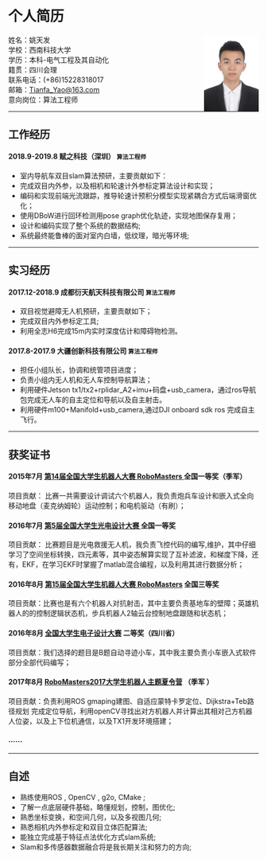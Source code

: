 
# 个人简历


 <img src='assets\images\author-inform.jpg' align='right' style=' width:110px;height:100 px'/>


 姓名：姚天发  </br>
 学校：西南科技大学 </br>
 学历：本科-电气工程及其自动化 </br>
 籍贯：四川会理</br>
 联系电话：(+86)15228318017 </br>
 邮箱：Tianfa_Yao@163.com </br>
 意向岗位：算法工程师 </br>


----
## 工作经历
#### 2018.9-2019.8               赋之科技（深圳）                         `算法工程师`

- 	室内导航车双目slam算法预研，主要贡献如下：
-	完成双目内外参，以及相机和轮速计外参标定算法设计和实现；
-	编码和实现前端光流跟踪，推导轮速计预积分模型实现紧耦合方式后端滑窗优化；
-	使用DBoW进行回环检测用pose graph优化轨迹，实现地图保存复用；
-	设计和编码实现了整个系统的数据结构;
-   系统最终能鲁棒的面对室内白墙，低纹理，暗光等环境;

---
## 实习经历
####   2017.12-2018.9          成都衍天航天科技有限公司                    `算法工程师`
-	双目视觉避障无人机预研，主要贡献如下；
-	完成双目内外参标定工具;
-   利用全志H6完成15m内实时深度估计和障碍物检测。

#### 2017.8-2017.9             大疆创新科技有限公司                    `算法工程师`
-	担任小组队长，协调和统管项目进度；
-	负责小组内无人机和无人车控制导航算法；
-	利用硬件Jetson tx1/tx2+rplidar_A2+imu+码盘+usb_camera，通过ros导航包完成无人车的自主定位和导航以及自主射击。
-	利用硬件m100+Manifold+usb_camera,通过DJI onboard sdk ros 完成自主飞行。

----
## 获奖证书
#### 2015年7月 [第14届全国大学生机器人大赛 RoboMasters ](https://www.robomaster.com/zh-CN/robo/history)    全国一等奖（季军）  
项目贡献： 比赛一共需要设计调试六个机器人，我负责炮兵车设计和嵌入式全向移动地盘（麦克纳姆轮）运动控制；和电机驱动（有刷）；
#### 2016年7月 [第5届全国大学生光电设计大赛 ](https://baike.baidu.com/item/%E5%85%A8%E5%9B%BD%E5%A4%A7%E5%AD%A6%E7%94%9F%E5%85%89%E7%94%B5%E8%AE%BE%E8%AE%A1%E7%AB%9E%E8%B5%9B/5929545?fr=aladdin#reference-[5]-8057643-wrap)   全国一等奖   
项目贡献： 比赛题目是光电救援无人机，我负责飞控代码的编写,维护，其中仔细学习了空间坐标转换，四元素等，其中姿态解算实现了互补滤波，和梯度下降，还有，EKF，在学习EKF时掌握了matlab混合编程，以及利用其进行数据分析；            
####	2016年8月 [第15届全国大学生机器人大赛 RoboMasters](https://www.robomaster.com/zh-CN/robo/history)   全国三等奖                
项目贡献：比赛也是有六个机器人对抗射击，其中主要负责基地车的壁障；英雄机器人的的控制逻辑状态机，步兵机器人2轴云台控制地盘跟随和状态机；
####	2016年8月 [全国大学生电子设计大赛](https://baike.baidu.com/item/%E5%85%A8%E5%9B%BD%E5%A4%A7%E5%AD%A6%E7%94%9F%E7%94%B5%E5%AD%90%E8%AE%BE%E8%AE%A1%E7%AB%9E%E8%B5%9B/9274813?fromtitle=%E5%85%A8%E5%9B%BD%E5%A4%A7%E5%AD%A6%E7%94%9F%E7%94%B5%E5%AD%90%E8%AE%BE%E8%AE%A1%E5%A4%A7%E8%B5%9B&fromid=6403349&fr=aladdin)  二等奖（四川省） 
项目贡献：我们选择的题目是B题自动寻迹小车，其中我主要负责小车嵌入式软件部分全部代码编写；
####	2017年8月 [RoboMasters2017大学生机器人主题夏令营](https://www.robomaster.com/zh-CN/campus/summer) （季军 ）   
项目贡献：负责利用ROS gmaping建图、自适应蒙特卡罗定位、Dijkstra+Teb路径规划
完成定位导航，利用openCV寻找出对方机器人并计算出其相对己方机器人位姿，以及上下位机通信，以及TX1开发环境搭建；
#### ...... 
---- 

## 自述
 - 	熟练使用ROS , OpenCV , g2o, CMake ;
 - 	了解一点底层硬件基础，略懂规划，控制，图优化;
 -	熟悉坐标变换，和空间几何，以及多视图几何;
 -  熟悉相机内外参标定和双目立体匹配算法;
 -  能独立完成基于特征点法优化方式slam系统;
 -  Slam和多传感器数据融合将是我长期关注和努力的方向;
